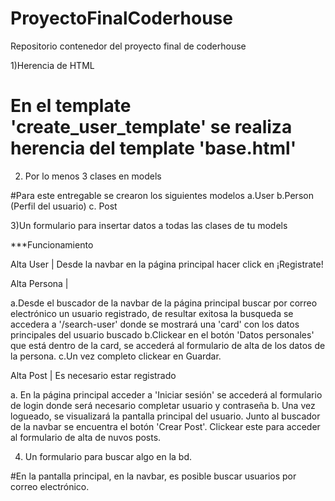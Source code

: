 # ProyectoFinalCoderhouse
Repositorio contenedor del proyecto final de coderhouse


1)Herencia de HTML
# En el template 'create_user_template' se realiza herencia del template 'base.html'

2) Por lo menos 3 clases en models

#Para este entregable se crearon los siguientes modelos
a.User b.Person (Perfil del usuario) c. Post

3)Un formulario para insertar datos a todas las clases de tu models

***Funcionamiento

Alta User | Desde la navbar en la página principal hacer click en ¡Registrate!

Alta Persona | 

a.Desde el buscador de la navbar de la página principal buscar por correo electrónico un usuario registrado, de resultar exitosa la busqueda se accedera a '/search-user' donde se mostrará una 'card' con los datos principales del usuario buscado
b.Clickear en el botón 'Datos personales' que está dentro de la card, se accederá al formulario de alta de los datos de la persona.
c.Un vez completo clickear en Guardar.

Alta Post | Es necesario estar registrado

a. En la página principal acceder a 'Iniciar sesión' se accederá al formulario de login donde será necesario completar usuario y contraseña
b. Una vez logueado, se visualizará la pantalla principal del usuario. Junto al buscador de la navbar se encuentra el botón 'Crear Post'. Clickear este para acceder al formulario de alta de nuvos posts.

4) Un formulario para buscar algo en la bd.

#En la pantalla principal, en la navbar, es posible buscar usuarios por correo electrónico.



